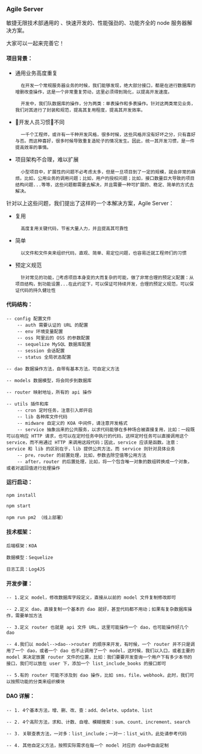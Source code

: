 ### Agile Server

敏捷无限技术部通用的 、快速开发的、性能强劲的、功能齐全的 node 服务器解决方案。 

大家可以一起来完善它！

#### 项目背景：

* 通用业务高度重复

        在开发一个常规服务器业务的时候，我们能够发现，绝大部分接口，都是在进行数据库的增删改查操作，这是一个非常重复劳动，这里必须得到简化，以提高开发速度。

        开发中，我们队数据库的操作，分为两类：单表操作和多表操作。针对这两类常见业务，我们对其进行了封装和规范，提高其复用程度，提高其开发效率。

* 开发人员习惯不同

        一千个工程师，或许有一千种开发风格，很多时候，这些风格并没有好坏之分，只有喜好与否。而这种喜好，很多时候导致重复造轮子的情况发生。因此，统一其开发习惯，是一件提高效率的事情。

* 项目架构不合理，难以扩展

        小型项目中，扩展性的问题不必考虑太多，但是一旦项目到了一定的规模，就会非常的麻烦。比如，公用业务的调用问题；比如，用户的授权问题；比如，接口数量巨大导致的项目结构问题...等等，这些问题都需要去解决，并且需要一种可扩展的、稳定、简单的方式去解决。

针对以上这些问题，我们提出了这样的一个本解决方案，Agile Server：

* 复用

        高度复用关键代码，节省大量人力，并且提高其可靠性

* 简单

        以文件和文件夹来组织代码，直观、简单、易定位问题，也容易迁就工程师们的习惯

* 预定义规范

        针对常见的功能，考虑项目本身变的大而复杂的可能，做了非常合理的预定义配置：从项目结构，到功能设置...在此约定下，可以保证可持续开发，合理的预定义规范，可以保证代码的持久健壮性


#### 代码结构：

    -- config 配置文件
        -- auth 需要认证的 URL 的配置
        -- env 环境变量配置
        -- oss 阿里云的 OSS 的参数配置
        -- sequelize MySQL 数据库配置
        -- session 会话配置
        -- status 全局状态配置

    -- dao 数据操作方法，自带有基本方法，可自定义方法

    -- models 数据模型，将会同步到数据库

    -- router 映射地址，所有的 api 操作

    -- utils 插件和库
        -- cron 定时任务，注意引入即开启
        -- lib 各种库文件代码
        -- midware 自定义的 KOA 中间件，请注意开发格式
        -- service 抽象出来的公共服务，以求代码能够在多种场合被直接复用，比如：一段既可以在响应 HTTP 请求，也可以在定时任务中执行的代码，这样定时任务可以直接调用这个 service，而不用通过 HTTP 来调用这段代码；因此，service 应该是函数。注意：service 和 lib 的区别在于，lib 提供公共方法，而 service 则针对具体业务
        -- pre，router 的前置处理，比如，参数去除空值等公用方法
        -- after，router 的后置处理，比如，将一个包含唯一对象的数组转换成一个对象，或者对返回值进行处理操作

#### 运行启动：

    npm install

    npm start

    npm run pm2 （线上部署）

#### 技术框架：

    后端框架：KOA

    数据模型：Sequelize

    日志工具：Log4JS

#### 开发步骤：

    -- 1.定义 model，修改数据库字段定义，直接从以前的 model 文件复制修改即可

    -- 2.定义 dao，直接复制一个基本的 dao 就好，甚至代码都不用动；如果有复杂数据库操作，需要单加方法

    -- 3.定义 router 也就是 api 文件 URL，这里可能操作一个 dao，也可能操作好几个 dao

    -- 4.我们以 model-->dao-->router 的顺序来开发，有时候，一个 router 并不只是调用了一个 dao，或者一个 dao 也不止调用了一个 model，这时候，我们以入口，或者主要的 model 来决定放置 router 文件的位置，比如：我们要要开发查询一个用户下有多少本书的接口，我们可以放在 user 下，添加一个 list_include_books 的接口即可

    -- 5.有的 router 可能不涉及到 dao 操作，比如 sms，file，webhook，此时，我们可以按照功能的分类来组织模块

#### DAO 详解：

    -- 1. 4个基本方法，增、删、改、查：add、delete、update、list

    -- 2. 4个高阶方法，求和、计数、自增、模糊搜索：sum、count、increment、search

    -- 3. 关联查表方法，一对多：list_include；一对一：list_with，此处请参考代码

    -- 4. 其他自定义方法，按照实际需求在每一个 model 对应的 dao中自由定制